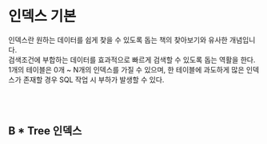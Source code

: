 <h1>인덱스 기본</h1>

인덱스란 원하는 데이터를 쉽게 찾을 수 있도록 돕는 책의 찾아보기와 유사한 개념입니다. <br> 검색조건에 부합하는 데이터를 효과적으로 빠르게 검색할 수 있도록 돕는 역활을 한다.
<br>
1개의 테이블은 0개 ~ N개의 인덱스를 가질 수 있으며, 한 테이블에 과도하게 많은 인덱스가 존재할 경우 SQL 작업 시 부하가 발생할 수 있다.

<BR>
<BR>

<H2>B * Tree 인덱스</H2>
